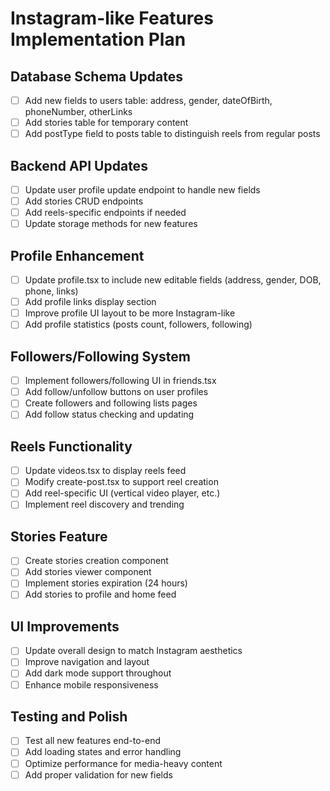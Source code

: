 # Instagram-like Features Implementation Plan

## Database Schema Updates
- [ ] Add new fields to users table: address, gender, dateOfBirth, phoneNumber, otherLinks
- [ ] Add stories table for temporary content
- [ ] Add postType field to posts table to distinguish reels from regular posts

## Backend API Updates
- [ ] Update user profile update endpoint to handle new fields
- [ ] Add stories CRUD endpoints
- [ ] Add reels-specific endpoints if needed
- [ ] Update storage methods for new features

## Profile Enhancement
- [ ] Update profile.tsx to include new editable fields (address, gender, DOB, phone, links)
- [ ] Add profile links display section
- [ ] Improve profile UI layout to be more Instagram-like
- [ ] Add profile statistics (posts count, followers, following)

## Followers/Following System
- [ ] Implement followers/following UI in friends.tsx
- [ ] Add follow/unfollow buttons on user profiles
- [ ] Create followers and following lists pages
- [ ] Add follow status checking and updating

## Reels Functionality
- [ ] Update videos.tsx to display reels feed
- [ ] Modify create-post.tsx to support reel creation
- [ ] Add reel-specific UI (vertical video player, etc.)
- [ ] Implement reel discovery and trending

## Stories Feature
- [ ] Create stories creation component
- [ ] Add stories viewer component
- [ ] Implement stories expiration (24 hours)
- [ ] Add stories to profile and home feed

## UI Improvements
- [ ] Update overall design to match Instagram aesthetics
- [ ] Improve navigation and layout
- [ ] Add dark mode support throughout
- [ ] Enhance mobile responsiveness

## Testing and Polish
- [ ] Test all new features end-to-end
- [ ] Add loading states and error handling
- [ ] Optimize performance for media-heavy content
- [ ] Add proper validation for new fields
